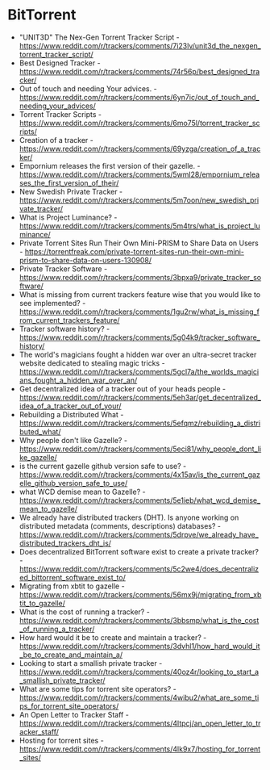 # BitTorrent

* "UNIT3D" The Nex-Gen Torrent Tracker Script - https://www.reddit.com/r/trackers/comments/7i23lv/unit3d_the_nexgen_torrent_tracker_script/
* Best Designed Tracker - https://www.reddit.com/r/trackers/comments/74r56p/best_designed_tracker/
* Out of touch and needing Your advices. - https://www.reddit.com/r/trackers/comments/6yn7ic/out_of_touch_and_needing_your_advices/
* Torrent Tracker Scripts - https://www.reddit.com/r/trackers/comments/6mo75l/torrent_tracker_scripts/
* Creation of a tracker - https://www.reddit.com/r/trackers/comments/69yzga/creation_of_a_tracker/
* Empornium releases the first version of their gazelle. - https://www.reddit.com/r/trackers/comments/5wml28/empornium_releases_the_first_version_of_their/
* New Swedish Private Tracker - https://www.reddit.com/r/trackers/comments/5m7oon/new_swedish_private_tracker/
* What is Project Luminance? - https://www.reddit.com/r/trackers/comments/5m4trs/what_is_project_luminance/
* Private Torrent Sites Run Their Own Mini-PRISM to Share Data on Users - https://torrentfreak.com/private-torrent-sites-run-their-own-mini-prism-to-share-data-on-users-130908/
* Private Tracker Software - https://www.reddit.com/r/trackers/comments/3bpxa9/private_tracker_software/
* What is missing from current trackers feature wise that you would like to see implemented? - https://www.reddit.com/r/trackers/comments/1gu2rw/what_is_missing_from_current_trackers_feature/
* Tracker software history? - https://www.reddit.com/r/trackers/comments/5g04k9/tracker_software_history/
* The world's magicians fought a hidden war over an ultra-secret tracker website dedicated to stealing magic tricks - https://www.reddit.com/r/trackers/comments/5gcl7a/the_worlds_magicians_fought_a_hidden_war_over_an/
* Get decentralized idea of a tracker out of your heads people - https://www.reddit.com/r/trackers/comments/5eh3ar/get_decentralized_idea_of_a_tracker_out_of_your/
* Rebuilding a Distributed What - https://www.reddit.com/r/trackers/comments/5efqmz/rebuilding_a_distributed_what/
* Why people don't like Gazelle? - https://www.reddit.com/r/trackers/comments/5eci81/why_people_dont_like_gazelle/
* is the current gazelle github version safe to use? - https://www.reddit.com/r/trackers/comments/4x15av/is_the_current_gazelle_github_version_safe_to_use/
* what WCD demise mean to Gazelle? - https://www.reddit.com/r/trackers/comments/5e1ieb/what_wcd_demise_mean_to_gazelle/
* We already have distributed trackers (DHT). Is anyone working on distributed metadata (comments, descriptions) databases? - https://www.reddit.com/r/trackers/comments/5drpve/we_already_have_distributed_trackers_dht_is/
* Does decentralized BitTorrent software exist to create a private tracker? - https://www.reddit.com/r/trackers/comments/5c2we4/does_decentralized_bittorrent_software_exist_to/
* Migrating from xbtit to gazelle - https://www.reddit.com/r/trackers/comments/56mx9j/migrating_from_xbtit_to_gazelle/
* What is the cost of running a tracker? - https://www.reddit.com/r/trackers/comments/3bbsmp/what_is_the_cost_of_running_a_tracker/
* How hard would it be to create and maintain a tracker? - https://www.reddit.com/r/trackers/comments/3dvhl1/how_hard_would_it_be_to_create_and_maintain_a/
* Looking to start a smallish private tracker - https://www.reddit.com/r/trackers/comments/40oz4r/looking_to_start_a_smallish_private_tracker/
* What are some tips for torrent site operators? - https://www.reddit.com/r/trackers/comments/4wibu2/what_are_some_tips_for_torrent_site_operators/
* An Open Letter to Tracker Staff - https://www.reddit.com/r/trackers/comments/4ltpcj/an_open_letter_to_tracker_staff/
* Hosting for torrent sites - https://www.reddit.com/r/trackers/comments/4lk9x7/hosting_for_torrent_sites/